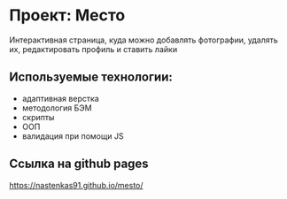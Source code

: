 # Проект: Место
Интерактивная страница, куда можно добавлять фотографии, удалять их, редактировать профиль и ставить лайки

## Используемые технологии:
  * адаптивная верстка
  * методология БЭМ
  * скрипты
  * ООП 
  * валидация при помощи JS

## Ссылка на github pages
https://nastenkas91.github.io/mesto/
